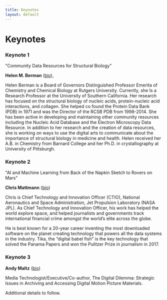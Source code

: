 ```yaml
---
title: Keynotes
layout: default
---
```


# Keynotes

### Keynote 1

"Community Data Resources for Structural Biology"

**Helen M. Berman** ([bio](https://chem.rutgers.edu/people/faculty-bio/120-berman-helen)), 

Helen Berman is a Board of Governors Distinguished Professor Emerita of Chemistry and Chemical Biology at Rutgers University. Currently, she Is a Research Professor at the University of Southern California. Her research has focused on the structural biology of nucleic acids, protein-nucleic acid interactions, and collagen.  She helped co found the Protein Data Bank (PDB) in 1971 and was the Director of the RCSB PDB from 1998-2014. She has been active in developing and maintaining other community resources including the Nucleic Acid Database and the Electron Microscopy Data Resource. In addition to her research and the creation of data resources, she is working on ways to use the digital arts to communicate about the importance of structural biology in medicine and health. Helen received her A.B. in Chemistry from Barnard College and her Ph.D. in crystallography at University of Pittsburgh.

### Keynote 2

"AI and Machine Learning from Back of the Napkin Sketch to Rovers on Mars"

**Chris Mattmann** ([bio](https://scienceandtechnology.jpl.nasa.gov/dr-chris-mattmann))

Chris is Chief Technology and Innovation Officer (CTIO), National Aeronautics and Space Administration, Jet Propulsion Laboratory (NASA JPL).
As Chief Technology and Innovation Officer, his work has helped the world explore space, and helped journalists and governments track international financial crime amongst the world’s elite across the globe.

He is best known for a 20-year career inventing the most downloaded software on the planet creating technology that powers all the data systems in the industry. Tika, the “digital babel fish” is the key technology that solved the Panama Papers and won the Pulitzer Prize in journalism in 2017.

### Keynote 3

**Andy Maltz** ([bio](https://www.linkedin.com/in/andymaltz))

Media Technologist/Executive/Co-author, The Digital Dilemma: Strategic Issues in Archiving and Accessing Digital Motion Picture Materials.

Additional details to follow.

